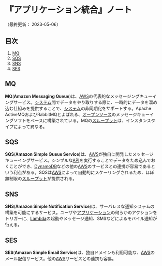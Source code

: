 # 『アプリケーション統合』ノート

（最終更新： 2023-05-06）


## 目次

1. [MQ](#mq)
1. [SQS](#sqs)
1. [SNS](#sns)
1. [SES](#ses)


## MQ

**MQ**(**Amazon Messaging Queue**)は、[AWS](./aws.md#aws)の代表的なメッセージングキューイングサービス。[システム](../../../../system/_/chapters/system.md#システム)間でデータをやり取りする際に、一時的にデータを溜め込む仕組みを提供することで、[システム](../../../../system/_/chapters/system.md#システム)の非同期化をサポートする。Apache ActiveMQおよびRabbitMQとよばれる、[オープンソース](../../../../computer/software/_/chapters/open_source_software.md#オープンソースソフトウェア)のメッセージキューイングソフトをベースに構築されている。MQの[スループット](../../../../system/_/chapters/system_performance_evaluation.md#スループット)は、インスタンスタイプによって異なる。


## SQS

**SQS**(**Amazon Simple Queue Service**)は、[AWS](./aws.md#aws)が独自に開発したメッセージキューイングサービス。シンプルな[API](../../../../computer/software/_/chapters/operating_system.md#api)を実行することでデータをため込んでおくことができ、[DynamoDB](./database.md#dynamodb)などの他の[AWS](./aws.md#aws)のサービスとの連携が容易であるという利点がある。SQSは[AWS](./aws.md#aws)によって自動的にスケーリングされるため、ほぼ無制限の[スループット](../../../../system/_/chapters/system_performance_evaluation.md#スループット)が提供される。


## SNS

**SNS**(**Amazon Simple Notification Service**)は、サーバレスな通知システムの構築を可能にするサービス。ユーザや[アプリケーション](../../../../computer/software/_/chapters/software.md#応用ソフトウェア)の何らかのアクションをトリガーに、[Lambda](./computing.md#lambda)の起動やメッセージ通知、SMSなどによるモバイル通知が行える。


## SES

**SES**(**Amazon Simple Email Service**)は、独自ドメインも利用可能な、[AWS](./aws.md#aws)のメール配信サービス。他の[AWS](./aws.md#aws)サービスとの連携も容易。
